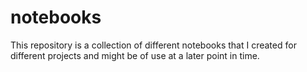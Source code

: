 # notebooks
This repository is a collection of different notebooks that I created for different projects and might be of use at a later point in time. 
